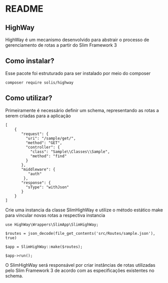 # README

## HighWay

HighWay é um mecanismo desenvolvido para abstrair o processo de gerenciamento de rotas a partir do Slim Framework 3


## Como instalar?

Esse pacote foi estruturado para ser instalado por meio do composer

```
composer require solis/highway
``` 

## Como utilizar?

Primeiramente é necessário definir um schema, representando as rotas a serem criadas para a aplicação 

```
[
    {
       "request": {
         "uri": "/sample/get/",
         "method": "GET",
         "controller": {
           "class": "Sample\\Classes\\Sample",
           "method": "find"
         }
       },
       "middleware": {
          "auth"
        },
       "response": {
         "sType": "withJson"
       }
    }
]
```

Crie uma instancia da classe SlimHighWay e utilize o método estático make para vincular novas rotas a respectiva instancia

```
use HighWay\Wrappers\SlimApp\SlimHighWay;

$routes = json_decode(file_get_contents('src/Routes/sample.json'), true)

$app = SlimHighWay::make($routes);

$app->run();
```

O SlimHighWay será responsável por criar instâncias de rotas utilizadas pelo Slim Framework 3 de acordo com as especificações existentes no schema.